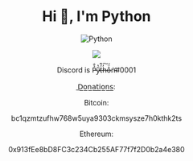 <h1 align="center">Hi 👋, I'm Python</h1>
<p align="center"> <img src="https://komarev.com/ghpvc/?username=Python-22" alt="Python" /> </p>

<p align="center"><img align="center" src="https://github-readme-stats.vercel.app/api/top-langs/?username=Python-22&layout=compact&theme=tokyonight"></p>

<p align="center"> Discord is P̵̉̐y̷͂̔ẗ̶́͊h̶̓͠o̶̊̈́ṅ̵̛#0001 </p>
<p align="center"> ̲𝖣̲𝗈̲𝗇̲𝖺̲𝗍̲𝗂̲𝗈̲𝗇̲𝗌̲:</p>
<p align="center"> Bitcoin: </p>
<p align="center"> bc1qzmtzufhw768w5uya9303ckmsysze7h0kthk2ts </p>
<p align="center"> Ethereum: </p>
<p align="center"> 0x913fEe8bD8FC3c234Cb255AF77f7f2D0b2a4e380 </p>
